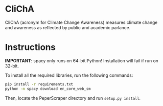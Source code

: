 # CliChA
CliChA (acronym for Climate Change Awareness) measures climate change and awareness as reflected by public and academic parlance.

# Instructions
__IMPORTANT__: spacy only runs on 64-bit Python! Installation will fail if run on 32-bit.

To install all the required libraries, run the following commands:
```bash
pip install -r requirements.txt
python -m spacy download en_core_web_sm
```
Then, locate the PeperScraper directory and run `setup.py install`.